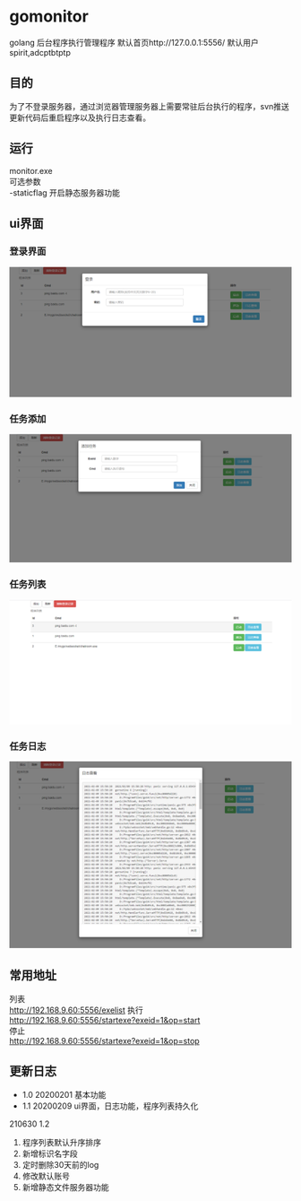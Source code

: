# gomonitor
golang 后台程序执行管理程序
默认首页http://127.0.0.1:5556/
默认用户spirit,adcptbtptp
## 目的
为了不登录服务器，通过浏览器管理服务器上需要常驻后台执行的程序，svn推送更新代码后重启程序以及执行日志查看。
## 运行
monitor.exe  
可选参数  
-staticflag 开启静态服务器功能


## ui界面
### 登录界面
![login](4.png)
### 任务添加
![login](3.png)
### 任务列表
![login](1.png)
### 任务日志
![login](2.png)

## 常用地址
列表  
http://192.168.9.60:5556/exelist 
执行  
http://192.168.9.60:5556/startexe?exeid=1&op=start  
停止  
http://192.168.9.60:5556/startexe?exeid=1&op=stop  

## 更新日志
* 1.0 20200201 基本功能
* 1.1 20200209 ui界面，日志功能，程序列表持久化

210630 1.2
1. 程序列表默认升序排序
2. 新增标识名字段
3. 定时删除30天前的log
4. 修改默认账号
5. 新增静态文件服务器功能